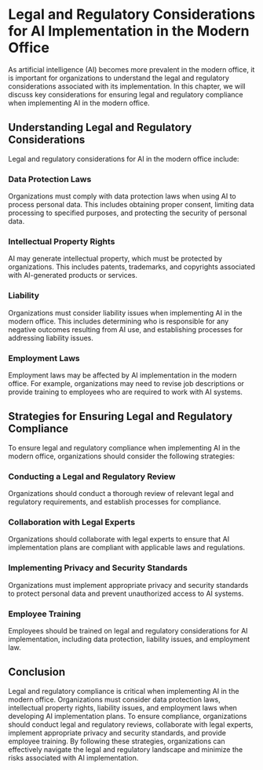 Legal and Regulatory Considerations for AI Implementation in the Modern Office
=========================================================================================================================================

As artificial intelligence (AI) becomes more prevalent in the modern office, it is important for organizations to understand the legal and regulatory considerations associated with its implementation. In this chapter, we will discuss key considerations for ensuring legal and regulatory compliance when implementing AI in the modern office.

Understanding Legal and Regulatory Considerations
-------------------------------------------------

Legal and regulatory considerations for AI in the modern office include:

### Data Protection Laws

Organizations must comply with data protection laws when using AI to process personal data. This includes obtaining proper consent, limiting data processing to specified purposes, and protecting the security of personal data.

### Intellectual Property Rights

AI may generate intellectual property, which must be protected by organizations. This includes patents, trademarks, and copyrights associated with AI-generated products or services.

### Liability

Organizations must consider liability issues when implementing AI in the modern office. This includes determining who is responsible for any negative outcomes resulting from AI use, and establishing processes for addressing liability issues.

### Employment Laws

Employment laws may be affected by AI implementation in the modern office. For example, organizations may need to revise job descriptions or provide training to employees who are required to work with AI systems.

Strategies for Ensuring Legal and Regulatory Compliance
-------------------------------------------------------

To ensure legal and regulatory compliance when implementing AI in the modern office, organizations should consider the following strategies:

### Conducting a Legal and Regulatory Review

Organizations should conduct a thorough review of relevant legal and regulatory requirements, and establish processes for compliance.

### Collaboration with Legal Experts

Organizations should collaborate with legal experts to ensure that AI implementation plans are compliant with applicable laws and regulations.

### Implementing Privacy and Security Standards

Organizations must implement appropriate privacy and security standards to protect personal data and prevent unauthorized access to AI systems.

### Employee Training

Employees should be trained on legal and regulatory considerations for AI implementation, including data protection, liability issues, and employment law.

Conclusion
----------

Legal and regulatory compliance is critical when implementing AI in the modern office. Organizations must consider data protection laws, intellectual property rights, liability issues, and employment laws when developing AI implementation plans. To ensure compliance, organizations should conduct legal and regulatory reviews, collaborate with legal experts, implement appropriate privacy and security standards, and provide employee training. By following these strategies, organizations can effectively navigate the legal and regulatory landscape and minimize the risks associated with AI implementation.
